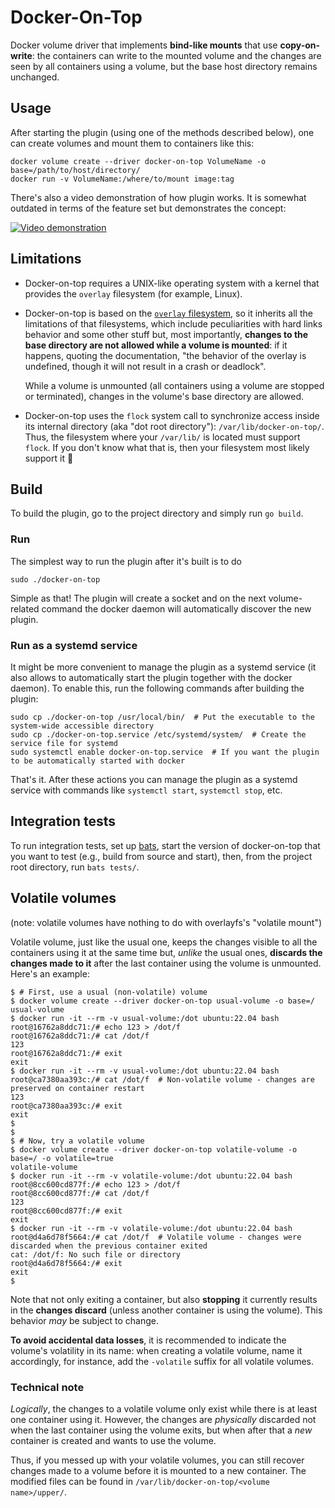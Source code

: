# Docker-On-Top

Docker volume driver that implements **bind-like mounts** that use **copy-on-write**:
the containers can write to the mounted volume and the changes are seen by all containers
using a volume, but the base host directory remains unchanged.

## Usage

After starting the plugin (using one of the methods described below), one can create
volumes and mount them to containers like this:
```shell
docker volume create --driver docker-on-top VolumeName -o base=/path/to/host/directory/
docker run -v VolumeName:/where/to/mount image:tag
```

There's also a video demonstration of how plugin works. It is somewhat outdated in terms
of the feature set but demonstrates the concept:

<a href="https://youtu.be/tuk7p5kxliQ">
    <img src="images/demo_preview.jpg" style="max-width: 800px;"  alt="Video demonstration" />
</a>

## Limitations

-   Docker-on-top requires a UNIX-like operating system with a kernel that provides the
    `overlay` filesystem (for example, Linux).

-   Docker-on-top is based on the
    [`overlay` filesystem](https://www.kernel.org/doc/html/latest/filesystems/overlayfs.html),
    so it inherits all the limitations of that filesystems, which include peculiarities
    with hard links behavior and some other stuff but, most importantly, **changes to the
    base directory are not allowed while a volume is mounted**: if it happens, quoting the
    documentation, "the behavior of the overlay is undefined, though it will not result in
    a crash or deadlock".
    
    While a volume is unmounted (all containers using a volume are stopped or terminated),
    changes in the volume's base directory are allowed.

-   Docker-on-top uses the `flock` system call to synchronize access inside its internal
    directory (aka "dot root directory"): `/var/lib/docker-on-top/`. Thus, the filesystem
    where your `/var/lib/` is located must support `flock`. If you don't know what that is,
    then your filesystem most likely support it 🙂

## Build

To build the plugin, go to the project directory and simply run `go build`.

### Run

The simplest way to run the plugin after it's built is to do
```shell
sudo ./docker-on-top
```

Simple as that! The plugin will create a socket and on the next volume-related command
the docker daemon will automatically discover the new plugin.

### Run as a systemd service

It might be more convenient to manage the plugin as a systemd service (it also allows
to automatically start the plugin together with the docker daemon). To enable this,
run the following commands after building the plugin:
```shell
sudo cp ./docker-on-top /usr/local/bin/  # Put the executable to the system-wide accessible directory
sudo cp ./docker-on-top.service /etc/systemd/system/  # Create the service file for systemd
sudo systemctl enable docker-on-top.service  # If you want the plugin to be automatically started with docker
```

That's it. After these actions you can manage the plugin as a systemd service with
commands like `systemctl start`, `systemctl stop`, etc.

## Integration tests

To run integration tests, set up [bats](https://github.com/bats-core/bats-core), start
the version of docker-on-top that you want to test (e.g., build from source and start),
then, from the project root directory, run `bats tests/`.

## Volatile volumes

(note: volatile volumes have nothing to do with overlayfs's "volatile mount")

Volatile volume, just like the usual one, keeps the changes visible to all the
containers using it at the same time but, _unlike_ the usual ones,
**discards the changes made to it** after the last container using the volume
is unmounted. Here's an example:

```
$ # First, use a usual (non-volatile) volume
$ docker volume create --driver docker-on-top usual-volume -o base=/
usual-volume
$ docker run -it --rm -v usual-volume:/dot ubuntu:22.04 bash
root@16762a8ddc71:/# echo 123 > /dot/f
root@16762a8ddc71:/# cat /dot/f
123
root@16762a8ddc71:/# exit
exit
$ docker run -it --rm -v usual-volume:/dot ubuntu:22.04 bash
root@ca7380aa393c:/# cat /dot/f  # Non-volatile volume - changes are preserved on container restart
123
root@ca7380aa393c:/# exit
exit
$ 
$ 
$ # Now, try a volatile volume
$ docker volume create --driver docker-on-top volatile-volume -o base=/ -o volatile=true
volatile-volume
$ docker run -it --rm -v volatile-volume:/dot ubuntu:22.04 bash
root@8cc600cd877f:/# echo 123 > /dot/f
root@8cc600cd877f:/# cat /dot/f
123
root@8cc600cd877f:/# exit
exit
$ docker run -it --rm -v volatile-volume:/dot ubuntu:22.04 bash
root@d4a6d78f5664:/# cat /dot/f  # Volatile volume - changes were discarded when the previous container exited
cat: /dot/f: No such file or directory
root@d4a6d78f5664:/# exit
exit
$
```

Note that not only exiting a container, but also **stopping** it currently results
in the **changes discard** (unless another container is using the volume). This
behavior _may_ be subject to change.

**To avoid accidental data losses**, it is recommended to indicate the volume's volatility
in its name: when creating a volatile volume, name it accordingly, for instance, add
the `-volatile` suffix for all volatile volumes.

### Technical note

_Logically_, the changes to a volatile volume only exist while there is at least one
container using it. However, the changes are _physically_ discarded not when the last
container using the volume exits, but when after that a _new_ container is created and
wants to use the volume.

Thus, if you messed up with your volatile volumes, you can still recover
changes made to a volume before it is mounted to a new container. The modified
files can be found in `/var/lib/docker-on-top/<volume name>/upper/`.
